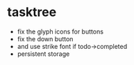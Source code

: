 # tasktree

- fix the glyph icons for buttons
- fix the down button
- and use strike font if todo->completed
- persistent storage
